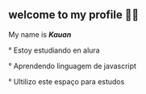 ## welcome  to my profile 💪🥇

My name is _**Kauan**_

° Estoy estudiando en alura

° Aprendendo linguagem de javascript 

° Ultilizo este espaço para estudos 
<!--
**calvondecraia/calvondecraia** is a ✨ _special_ ✨ repository because its `README.md` (this file) appears on your GitHub profile.

Here are some ideas to get you started:

- 🔭 I’m currently working on ...
- 🌱 I’m currently learning ...
- 👯 I’m looking to collaborate on ...
- 🤔 I’m looking for help with ...
- 💬 Ask me about ...
- 📫 How to reach me: ...
- 😄 Pronouns: ...
- ⚡ Fun fact: ...
-->
